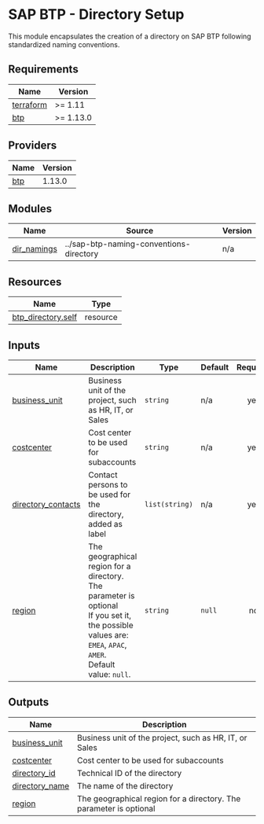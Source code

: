 # SAP BTP - Directory Setup

This module encapsulates the creation of a directory on SAP BTP following standardized naming conventions.

## Requirements

| Name | Version |
|------|---------|
| <a name="requirement_terraform"></a> [terraform](#requirement\_terraform) | >= 1.11 |
| <a name="requirement_btp"></a> [btp](#requirement\_btp) | >= 1.13.0 |

## Providers

| Name | Version |
|------|---------|
| <a name="provider_btp"></a> [btp](#provider\_btp) | 1.13.0 |

## Modules

| Name | Source | Version |
|------|--------|---------|
| <a name="module_dir_namings"></a> [dir\_namings](#module\_dir\_namings) | ../sap-btp-naming-conventions-directory | n/a |

## Resources

| Name | Type |
|------|------|
| [btp_directory.self](https://registry.terraform.io/providers/SAP/btp/latest/docs/resources/directory) | resource |

## Inputs

| Name | Description | Type | Default | Required |
|------|-------------|------|---------|:--------:|
| <a name="input_business_unit"></a> [business\_unit](#input\_business\_unit) | Business unit of the project, such as HR, IT, or Sales | `string` | n/a | yes |
| <a name="input_costcenter"></a> [costcenter](#input\_costcenter) | Cost center to be used for subaccounts | `string` | n/a | yes |
| <a name="input_directory_contacts"></a> [directory\_contacts](#input\_directory\_contacts) | Contact persons to be used for the directory, added as label | `list(string)` | n/a | yes |
| <a name="input_region"></a> [region](#input\_region) | The geographical region for a directory. The parameter is optional<br/>If you set it, the possible values are: `EMEA`, `APAC`, `AMER`.<br/>Default value: `null`. | `string` | `null` | no |

## Outputs

| Name | Description |
|------|-------------|
| <a name="output_business_unit"></a> [business\_unit](#output\_business\_unit) | Business unit of the project, such as HR, IT, or Sales |
| <a name="output_costcenter"></a> [costcenter](#output\_costcenter) | Cost center to be used for subaccounts |
| <a name="output_directory_id"></a> [directory\_id](#output\_directory\_id) | Technical ID of the directory |
| <a name="output_directory_name"></a> [directory\_name](#output\_directory\_name) | The name of the directory |
| <a name="output_region"></a> [region](#output\_region) | The geographical region for a directory. The parameter is optional |
